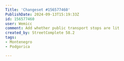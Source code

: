 ```yaml
---
Title: 'Changeset #156577460'
PublishDate: 2024-09-13T15:19:33Z
id: 156577460
user: Wemicc
comment: Add whether public transport stops are lit
created_by: StreetComplete 58.2
tags:
- Montenegro
- Podgorica

---
```

